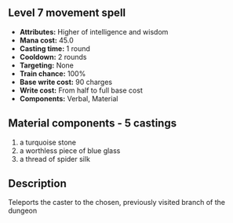 ## Level 7 movement spell

- **Attributes:** Higher of intelligence and wisdom
- **Mana cost:** 45.0
- **Casting time:** 1 round
- **Cooldown:** 2 rounds
- **Targeting:** None
- **Train chance:** 100%
- **Base write cost:** 90 charges
- **Write cost:** From half to full base cost
- **Components:** Verbal, Material

## Material components - 5 castings

1. a turquoise stone
2. a worthless piece of blue glass
3. a thread of spider silk

## Description

Teleports the caster to the chosen, previously visited branch of the dungeon
